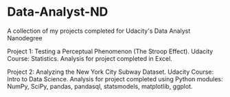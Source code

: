 # Data-Analyst-ND
A collection of my projects completed for Udacity's Data Analyst Nanodegree

Project 1: Testing a Perceptual Phenomenon (The Stroop Effect).
Udacity Course: Statistics.
Analysis for project completed in Excel.

Project 2: Analyzing the New York City Subway Dataset.
Udacity Course: Intro to Data Science.
Analysis for project completed using Python
modules: NumPy, SciPy, pandas, pandasql, statsmodels, matplotlib, ggplot.
